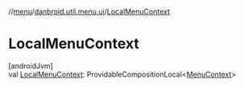 //[menu](../../index.md)/[danbroid.util.menu.ui](index.md)/[LocalMenuContext](-local-menu-context.md)

# LocalMenuContext

[androidJvm]\
val [LocalMenuContext](-local-menu-context.md): ProvidableCompositionLocal&lt;[MenuContext](-menu-context/index.md)&gt;
